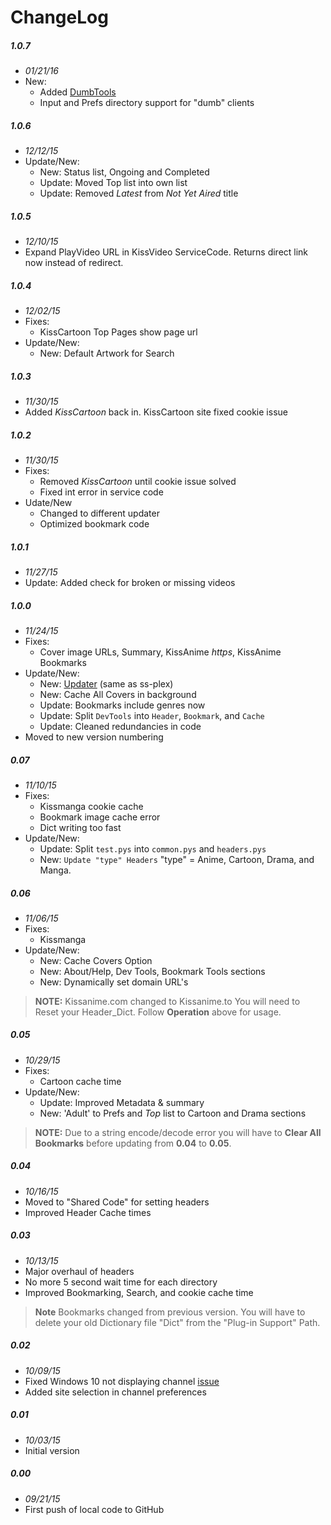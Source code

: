 # ChangeLog

##### 1.0.7
- _01/21/16_
- New:
  - Added [DumbTools](https://github.com/coryo/DumbTools-for-Plex)
  - Input and Prefs directory support for "dumb" clients

##### 1.0.6
- _12/12/15_
- Update/New:
  - New: Status list, Ongoing and Completed
  - Update: Moved Top list into own list
  - Update: Removed _Latest_ from _Not Yet Aired_ title

##### 1.0.5
- _12/10/15_
- Expand PlayVideo URL in KissVideo ServiceCode.  Returns direct link now instead of redirect.

##### 1.0.4
- _12/02/15_
- Fixes:
  - KissCartoon Top Pages show page url
- Update/New:
  - New: Default Artwork for Search

##### 1.0.3
- _11/30/15_
- Added _KissCartoon_ back in. KissCartoon site fixed cookie issue

##### 1.0.2
- _11/30/15_
- Fixes:
  - Removed _KissCartoon_ until cookie issue solved
  - Fixed int error in service code
- Udate/New
  - Changed to different updater
  - Optimized bookmark code

##### 1.0.1
- _11/27/15_
- Update: Added check for broken or missing videos

##### 1.0.0
- _11/24/15_
- Fixes:
  - Cover image URLs, Summary, KissAnime _https_, KissAnime Bookmarks
- Update/New:
  - New: [Updater](https://github.com/mikew/plex-updater) (same as ss-plex)
  - New: Cache All Covers in background
  - Update: Bookmarks include genres now
  - Update: Split `DevTools` into `Header`, `Bookmark`, and `Cache`
  - Update: Cleaned redundancies in code
- Moved to new version numbering

##### 0.07
- _11/10/15_
- Fixes:
  - Kissmanga cookie cache
  - Bookmark image cache error
  - Dict writing too fast
- Update/New:
  - Update: Split `test.pys` into `common.pys` and `headers.pys`
  - New: `Update "type" Headers` "type" = Anime, Cartoon, Drama, and Manga.

##### 0.06
- _11/06/15_
- Fixes:
  - Kissmanga
- Update/New:
  - New: Cache Covers Option
  - New: About/Help, Dev Tools, Bookmark Tools sections
  - New: Dynamically set domain URL's
> **NOTE:** Kissanime.com changed to Kissanime.to You will need to Reset your Header_Dict. Follow **Operation** above for usage.

##### 0.05
- _10/29/15_
- Fixes:
  - Cartoon cache time
- Update/New:
  - Update: Improved Metadata & summary
  - New: 'Adult' to Prefs and  _Top_ list to Cartoon and Drama sections
> **NOTE:** Due to a string encode/decode error you will have to **Clear All Bookmarks** before updating from **0.04** to **0.05**.

##### 0.04
- _10/16/15_
- Moved to "Shared Code" for setting headers
- Improved Header Cache times

##### 0.03
- _10/13/15_
- Major overhaul of headers
- No more 5 second wait time for each directory
- Improved Bookmarking, Search, and cookie cache time
> **Note** Bookmarks changed from previous version.  You will have to delete your old Dictionary file "Dict" from the "Plug-in Support" Path.

##### 0.02
- _10/09/15_
- Fixed Windows 10 not displaying channel [issue](https://github.com/Twoure/KissNetwork.bundle/issues/1)
- Added site selection in channel preferences

##### 0.01
- _10/03/15_
- Initial version

##### 0.00
- _09/21/15_
- First push of local code to GitHub
